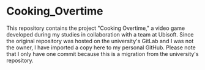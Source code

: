 # Cooking_Overtime
<p>This repository contains the project "Cooking Overtime," a video game developed during my studies in collaboration with a team at Ubisoft. Since the original repository was hosted on the university's GitLab and I was not the owner, I have imported a copy here to my personal GitHub. Please note that I only have one commit because this is a migration from the university's repository.</p>
